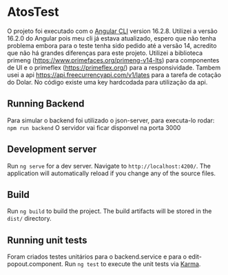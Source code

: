 # AtosTest

O projeto foi executado com o [Angular CLI](https://github.com/angular/angular-cli) version 16.2.8.
Utilizei a versão 16.2.0 do Angular pois meu cli já estava atualizado, espero que não tenha problema embora para o teste tenha sido pedido até a versão 14, acredito que não há grandes diferenças para este projeto.
Utilizei a biblioteca primeng (https://www.primefaces.org/primeng-v14-lts) para componentes de UI e o primeflex (https://primeflex.org/) para a responsividade.
Tambem usei a api https://api.freecurrencyapi.com/v1/lates para a tarefa de cotação do Dolar. No código existe uma key hardcodada para utilização da api.

## Running Backend

Para simular o backend foi utilizado o json-server, para executa-lo rodar: `npm run backend`
O servidor vai ficar disponvel na porta 3000

## Development server

Run `ng serve` for a dev server. Navigate to `http://localhost:4200/`. The application will automatically reload if you change any of the source files.

## Build

Run `ng build` to build the project. The build artifacts will be stored in the `dist/` directory.

## Running unit tests

Foram criados testes unitários para o backend.service e para o edit-popout.component.
Run `ng test` to execute the unit tests via [Karma](https://karma-runner.github.io).
